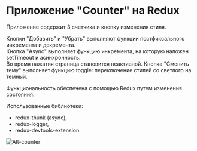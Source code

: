 # Приложение "Counter" на Redux  

Приложение содержит 3 счетчика и кнопку изменения стиля.

Кнопки "Добавить" и "Убрать" выполняют функции постфиксального инкремента и декремента.  
Кнопка "Async" выполняет функцию инкремента, на которую наложен setTimeout и асинхронность.  
Во время нажатия страница становится неактивной. Кнопка "Сменить тему" выполняет функцию toggle: переключение стилей со светлого на темный.  
  
Функциональность обеспечена с помощью Redux путем изменения состояния. 

Использованные библиотеки:  
  
- redux-thunk (async),
- redux-logger,
- redux-devtools-extension.
  
![Alt-counter](https://i.ibb.co/GJNX2dz/counter.jpg "counter")
